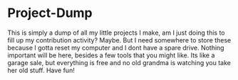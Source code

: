 # Project-Dump

This is simply a dump of all my little projects I make, am I just doing this to fill up my contribution activity? Maybe. But I need somewhere to store these because I gotta reset my computer and I dont have a spare drive. Nothing important will be here, besides a few tools that you might like. Its like a garage sale, but everything is free and no old grandma is watching you take her old stuff. Have fun! 
